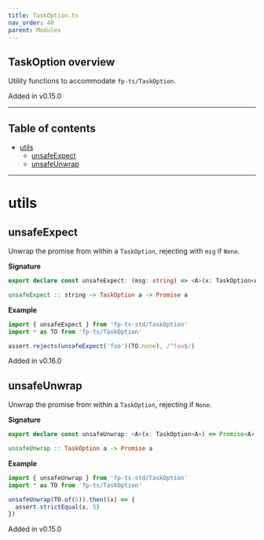```yaml
---
title: TaskOption.ts
nav_order: 40
parent: Modules
---
```


## TaskOption overview

Utility functions to accommodate `fp-ts/TaskOption`.

Added in v0.15.0

---

<h2 class="text-delta">Table of contents</h2>

- [utils](#utils)
  - [unsafeExpect](#unsafeexpect)
  - [unsafeUnwrap](#unsafeunwrap)

---

# utils

## unsafeExpect

Unwrap the promise from within a `TaskOption`, rejecting with `msg` if
`None`.

**Signature**

```ts
export declare const unsafeExpect: (msg: string) => <A>(x: TaskOption<A>) => Promise<A>
```

```hs
unsafeExpect :: string -> TaskOption a -> Promise a
```

**Example**

```ts
import { unsafeExpect } from 'fp-ts-std/TaskOption'
import * as TO from 'fp-ts/TaskOption'

assert.rejects(unsafeExpect('foo')(TO.none), /^foo$/)
```

Added in v0.16.0

## unsafeUnwrap

Unwrap the promise from within a `TaskOption`, rejecting if `None`.

**Signature**

```ts
export declare const unsafeUnwrap: <A>(x: TaskOption<A>) => Promise<A>
```

```hs
unsafeUnwrap :: TaskOption a -> Promise a
```

**Example**

```ts
import { unsafeUnwrap } from 'fp-ts-std/TaskOption'
import * as TO from 'fp-ts/TaskOption'

unsafeUnwrap(TO.of(5)).then((x) => {
  assert.strictEqual(x, 5)
})
```

Added in v0.15.0

